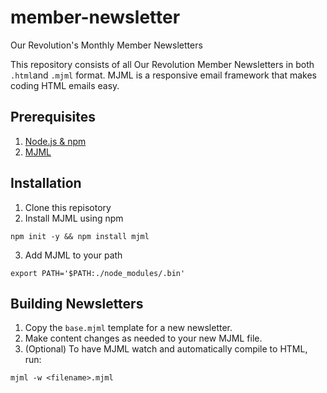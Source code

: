 # member-newsletter
Our Revolution's Monthly Member Newsletters

This repository consists of all Our Revolution Member Newsletters in both `.html`and `.mjml` format. MJML is a responsive email framework that makes coding HTML emails easy.

## Prerequisites
1. [Node.js & npm](https://nodejs.org/en/)
2. [MJML](https://mjml.io/)

## Installation
1. Clone this repisotory
2. Install MJML using npm
```
npm init -y && npm install mjml
```
3. Add MJML to your path
```
export PATH='$PATH:./node_modules/.bin'
```

## Building Newsletters
1. Copy the `base.mjml` template for a new newsletter.
2. Make content changes as needed to your new MJML file.
3. (Optional) To have MJML watch and automatically compile to HTML, run:
```
mjml -w <filename>.mjml
```
